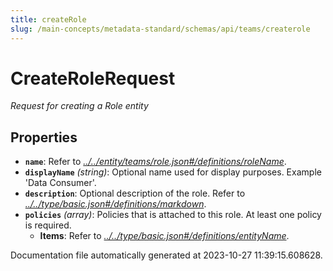 ```yaml
---
title: createRole
slug: /main-concepts/metadata-standard/schemas/api/teams/createrole
---
```


# CreateRoleRequest

*Request for creating a Role entity*

## Properties

- **`name`**: Refer to *[../../entity/teams/role.json#/definitions/roleName](#/../entity/teams/role.json#/definitions/roleName)*.
- **`displayName`** *(string)*: Optional name used for display purposes. Example 'Data Consumer'.
- **`description`**: Optional description of the role. Refer to *[../../type/basic.json#/definitions/markdown](#/../type/basic.json#/definitions/markdown)*.
- **`policies`** *(array)*: Policies that is attached to this role. At least one policy is required.
  - **Items**: Refer to *[../../type/basic.json#/definitions/entityName](#/../type/basic.json#/definitions/entityName)*.


Documentation file automatically generated at 2023-10-27 11:39:15.608628.

